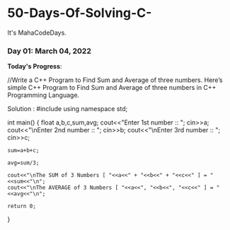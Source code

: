 # 50-Days-Of-Solving-C-
It's MahaCodeDays.


### Day 01: March 04, 2022 

**Today's Progress**: 

//Write a C++ Program to Find Sum and Average of three numbers. Here’s simple C++ Program to Find Sum and Average of three numbers in C++ Programming Language.

Solution : 
#include<iostream>
using namespace std;

int main()
{
    float a,b,c,sum,avg;
    cout<<"Enter 1st number :: ";
    cin>>a;
    cout<<"\nEnter 2nd number :: ";
    cin>>b;
    cout<<"\nEnter 3rd number :: ";
    cin>>c;

    sum=a+b+c;

    avg=sum/3;

    cout<<"\nThe SUM of 3 Numbers [ "<<a<<" + "<<b<<" + "<<c<<" ] = "<<sum<<"\n";
    cout<<"\nThe AVERAGE of 3 Numbers [ "<<a<<", "<<b<<", "<<c<<" ] = "<<avg<<"\n";

    return 0;
} 
  
  
